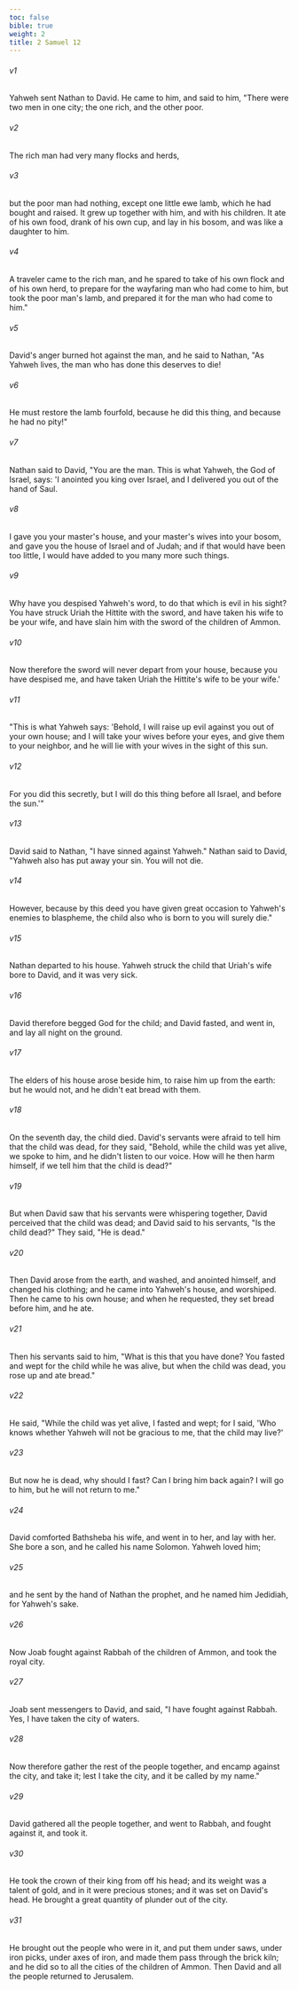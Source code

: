 ```yaml
---
toc: false
bible: true
weight: 2
title: 2 Samuel 12
---
```




###### v1 
Yahweh sent Nathan to David. He came to him, and said to him, "There were two men in one city; the one rich, and the other poor. 

###### v2 
The rich man had very many flocks and herds, 

###### v3 
but the poor man had nothing, except one little ewe lamb, which he had bought and raised. It grew up together with him, and with his children. It ate of his own food, drank of his own cup, and lay in his bosom, and was like a daughter to him. 

###### v4 
A traveler came to the rich man, and he spared to take of his own flock and of his own herd, to prepare for the wayfaring man who had come to him, but took the poor man's lamb, and prepared it for the man who had come to him." 

###### v5 
David's anger burned hot against the man, and he said to Nathan, "As Yahweh lives, the man who has done this deserves to die! 

###### v6 
He must restore the lamb fourfold, because he did this thing, and because he had no pity!" 

###### v7 
Nathan said to David, "You are the man. This is what Yahweh, the God of Israel, says: 'I anointed you king over Israel, and I delivered you out of the hand of Saul. 

###### v8 
I gave you your master's house, and your master's wives into your bosom, and gave you the house of Israel and of Judah; and if that would have been too little, I would have added to you many more such things. 

###### v9 
Why have you despised Yahweh's word, to do that which is evil in his sight? You have struck Uriah the Hittite with the sword, and have taken his wife to be your wife, and have slain him with the sword of the children of Ammon. 

###### v10 
Now therefore the sword will never depart from your house, because you have despised me, and have taken Uriah the Hittite's wife to be your wife.' 

###### v11 
"This is what Yahweh says: 'Behold, I will raise up evil against you out of your own house; and I will take your wives before your eyes, and give them to your neighbor, and he will lie with your wives in the sight of this sun. 

###### v12 
For you did this secretly, but I will do this thing before all Israel, and before the sun.'" 

###### v13 
David said to Nathan, "I have sinned against Yahweh." Nathan said to David, "Yahweh also has put away your sin. You will not die. 

###### v14 
However, because by this deed you have given great occasion to Yahweh's enemies to blaspheme, the child also who is born to you will surely die." 

###### v15 
Nathan departed to his house. Yahweh struck the child that Uriah's wife bore to David, and it was very sick. 

###### v16 
David therefore begged God for the child; and David fasted, and went in, and lay all night on the ground. 

###### v17 
The elders of his house arose beside him, to raise him up from the earth: but he would not, and he didn't eat bread with them. 

###### v18 
On the seventh day, the child died. David's servants were afraid to tell him that the child was dead, for they said, "Behold, while the child was yet alive, we spoke to him, and he didn't listen to our voice. How will he then harm himself, if we tell him that the child is dead?" 

###### v19 
But when David saw that his servants were whispering together, David perceived that the child was dead; and David said to his servants, "Is the child dead?" They said, "He is dead." 

###### v20 
Then David arose from the earth, and washed, and anointed himself, and changed his clothing; and he came into Yahweh's house, and worshiped. Then he came to his own house; and when he requested, they set bread before him, and he ate. 

###### v21 
Then his servants said to him, "What is this that you have done? You fasted and wept for the child while he was alive, but when the child was dead, you rose up and ate bread." 

###### v22 
He said, "While the child was yet alive, I fasted and wept; for I said, 'Who knows whether Yahweh will not be gracious to me, that the child may live?' 

###### v23 
But now he is dead, why should I fast? Can I bring him back again? I will go to him, but he will not return to me." 

###### v24 
David comforted Bathsheba his wife, and went in to her, and lay with her. She bore a son, and he called his name Solomon. Yahweh loved him; 

###### v25 
and he sent by the hand of Nathan the prophet, and he named him Jedidiah, for Yahweh's sake. 

###### v26 
Now Joab fought against Rabbah of the children of Ammon, and took the royal city. 

###### v27 
Joab sent messengers to David, and said, "I have fought against Rabbah. Yes, I have taken the city of waters. 

###### v28 
Now therefore gather the rest of the people together, and encamp against the city, and take it; lest I take the city, and it be called by my name." 

###### v29 
David gathered all the people together, and went to Rabbah, and fought against it, and took it. 

###### v30 
He took the crown of their king from off his head; and its weight was a talent of gold, and in it were precious stones; and it was set on David's head. He brought a great quantity of plunder out of the city. 

###### v31 
He brought out the people who were in it, and put them under saws, under iron picks, under axes of iron, and made them pass through the brick kiln; and he did so to all the cities of the children of Ammon. Then David and all the people returned to Jerusalem.
